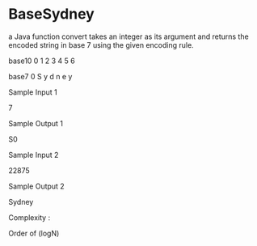 # BaseSydney

a Java function convert takes an integer as its argument and returns the encoded string in base 7 using the given encoding rule. 

base10 0 1 2 3 4 5 6 

base7  0 S y d n e y

Sample Input 1

7

Sample Output 1

S0

Sample Input 2

22875

Sample Output 2

Sydney

Complexity :

Order of (logN)

